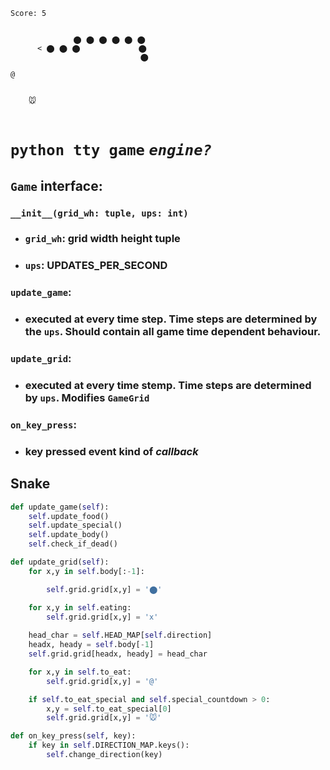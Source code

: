 ```
Score: 5


              ⬤ ⬤ ⬤ ⬤ ⬤ ⬤                                              
      < ⬤ ⬤ ⬤             ⬤                                 
                             ⬤                                                                                                        
                                                                  
@                               
                                

    🐭
                                 
```
# `python tty game`   *`engine?`*

## `Game` interface:

### ```__init__(grid_wh: tuple, ups: int)```

- ### `grid_wh`: grid width height tuple 
- ### `ups`: UPDATES_PER_SECOND 

### ```update_game```: 

- ### executed at every time step. Time steps are determined by the `ups`. Should contain all game time dependent behaviour. 

### ```update_grid```:
- ### executed at every time stemp. Time steps are determined by `ups`. Modifies `GameGrid` 


### ```on_key_press```: 
- ### key pressed event kind of *callback*



## Snake

```python
def update_game(self):
    self.update_food()
    self.update_special()
    self.update_body()
    self.check_if_dead()
```


``` python 
def update_grid(self):
    for x,y in self.body[:-1]:

        self.grid.grid[x,y] = '⬤'

    for x,y in self.eating:
        self.grid.grid[x,y] = 'x'
        
    head_char = self.HEAD_MAP[self.direction]
    headx, heady = self.body[-1]
    self.grid.grid[headx, heady] = head_char

    for x,y in self.to_eat:
        self.grid.grid[x,y] = '@'

    if self.to_eat_special and self.special_countdown > 0:
        x,y = self.to_eat_special[0]
        self.grid.grid[x,y] = '🐭'
```

```python
def on_key_press(self, key):
    if key in self.DIRECTION_MAP.keys():
        self.change_direction(key)
```
